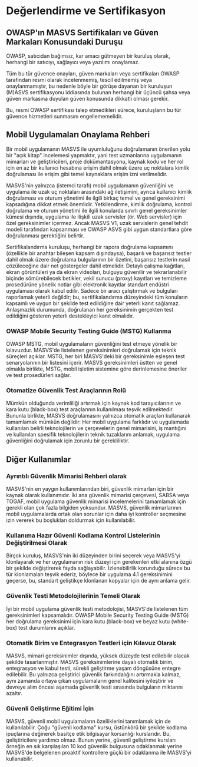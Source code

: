 # Değerlendirme ve Sertifikasyon

## OWASP'ın MASVS Sertifikaları ve Güven Markaları Konusundaki Duruşu

OWASP, satıcıdan bağımsız, kar amacı gütmeyen bir kuruluş olarak, herhangi bir satıcıyı, sağlayıcı veya yazılımı onaylamaz.

Tüm bu tür güvence onayları, güven markaları veya sertifikaları OWASP tarafından resmi olarak incelenmemiş, tescil edilmemiş veya onaylanmamıştır, bu nedenle böyle bir görüşe dayanan bir kuruluşun (M)ASVS sertifikasyonu iddiasında bulunan herhangi bir üçüncü şahsa veya güven markasına duyulan güven konusunda dikkatli olması gerekir.

Bu, resmi OWASP sertifikası talep etmedikleri sürece, kuruluşların bu tür güvence hizmetleri sunmasını engellememelidir.

## Mobil Uygulamaları Onaylama Rehberi

Bir mobil uygulamanın MASVS ile uyumluluğunu doğrulamanın önerilen yolu bir "açık kitap" incelemesi yapmaktır, yani test uzmanlarına uygulamanın mimarları ve geliştiricileri, proje dokümantasyonu, kaynak kodu ve her rol için en az bir kullanıcı hesabına erişim dahil olmak üzere uç noktalara kimlik doğrulaması ile erişim gibi temel kaynaklara erişim izni verilmelidir.

MASVS'nin yalnızca (istemci tarafı) mobil uygulamanın güvenliğini ve uygulama ile uzak uç noktaları arasındaki ağ iletişimini, ayrıca kullanıcı kimlik doğrulaması ve oturum yönetimi ile ilgili birkaç temel ve genel gereksinimi kapsadığına dikkat etmek önemlidir. Yetkilendirme, kimlik doğrulama, kontrol doğrulama ve oturum yönetimi ile ilgili konularda sınırlı genel gereksinimler kümesi dışında, uygulama ile ilişkili uzak servisler (ör. Web servisler) için özel gereksinimler içermez. Ancak MASVS V1, uzak servislerin genel tehdit modeli tarafından kapsanması ve OWASP ASVS gibi uygun standartlara göre doğrulanması gerektiğini belirtir.

Sertifikalandırma kuruluşu, herhangi bir rapora doğrulama kapsamını (özellikle bir anahtar bileşen kapsam dışındaysa), başarılı ve başarısız testler dahil olmak üzere doğrulama bulgularının bir özetini, başarısız testlerin nasıl çözüleceğine dair net göstergeler dahil etmelidir. Detaylı çalışma kağıtları, ekran görüntüleri ya da ekran videoları, bulguyu güvenilir ve tekrarlanabilir biçinde sömürebilecek betikler, vekil sunucu (proxy) kayıtları ve temizleme prosedürüne yönelik notlar gibi elektronik kayıtlar standart endüstri uygulaması olarak kabul edilir. Sadece bir aracı çalıştırmak ve bulguları raporlamak yeterli değildir; bu, sertifikalandırma düzeyindeki tüm konuların kapsamlı ve uygun bir şekilde test edildiğine dair yeterli kanıt sağlamaz. Anlaşmazlık durumunda, doğrulanan her gereksinimin gerçekten test edildiğini gösteren yeterli destekleyici kanıt olmalıdır.

<!-- \pagebreak -->

### OWASP Mobile Security Testing Guide (MSTG) Kullanma

OWASP MSTG, mobil uygulamaların güvenliğini test etmeye yönelik bir kılavuzdur. MASVS'de listelenen gereksinimleri doğrulamak için teknik süreçleri açıklar. MSTG, her biri MASVS'deki bir gereksinimle eşleşen test senaryolarının bir listesini içerir. MASVS gereksinimleri üstten ve genel olmakla birlikte, MSTG, mobil işletim sistemine göre derinlemesine öneriler ve test prosedürleri sağlar.

### Otomatize Güvenlik Test Araçlarının Rolü

Mümkün olduğunda verimliliği artırmak için kaynak kod tarayıcılarının ve kara kutu (black-box) test araçlarının kullanılması teşvik edilmektedir. Bununla birlikte, MASVS doğrulamasını yalnızca otomatik araçları kullanarak tamamlamak mümkün değildir: Her mobil uygulama farklıdır ve uygulamada kullanılan belirli teknolojilerin ve çerçevelerin genel mimarisini, iş mantığını ve kullanılan spesifik teknolojilerin teknik tuzaklarını anlamak, uygulama güvenliğini doğrulamak için zorunlu bir gerekliliktir.

## Diğer Kullanımlar

### Ayrıntılı Güvenlik Mimarisi Rehberi olarak

MASVS'nin en yaygın kullanımlarından biri, güvenlik mimarları için bir kaynak olarak kullanımıdır. İki ana güvenlik mimarisi çerçevesi, SABSA veya TOGAF, mobil uygulama güvenlik mimarisi incelemelerini tamamlamak için gerekli olan çok fazla bilgiden yoksundur. MASVS, güvenlik mimarlarının mobil uygulamalarda ortak olan sorunlar için daha iyi kontroller seçmesine izin vererek bu boşlukları doldurmak için kullanılabilir.

### Kullanıma Hazır Güvenli Kodlama Kontrol Listelerinin Değiştirilmesi Olarak

Birçok kuruluş, MASVS'nin iki düzeyinden birini seçerek veya MASVS'yi klonlayarak ve her uygulamanın risk düzeyi için gerekenleri etki alanına özgü bir şekilde değiştirerek fayda sağlayabilir. İzlenebilirlik korunduğu sürece bu tür klonlamaları teşvik ederiz, böylece bir uygulama 4.1 gereksinimini geçerse, bu, standart geliştikçe klonlanan kopyalar için de aynı anlama gelir.

### Güvenlik Testi Metodolojilerinin Temeli Olarak

İyi bir mobil uygulama güvenlik testi metodolojisi, MASVS'de listelenen tüm gereksinimleri kapsamalıdır. OWASP Mobile Security Testing Guide (MSTG) her doğrulama gereksinimi için kara kutu (black-box) ve beyaz kutu (white-box) test durumlarını açıklar.

### Otomatik Birim ve Entegrasyon Testleri için Kılavuz Olarak

MASVS, mimari gereksinimler dışında, yüksek düzeyde test edilebilir olacak şekilde tasarlanmıştır. MASVS gereksinimlerine dayalı otomatik birim, entegrasyon ve kabul testi, sürekli geliştirme yaşam döngüsüne entegre edilebilir. Bu yalnızca geliştirici güvenlik farkındalığını artırmakla kalmaz, aynı zamanda ortaya çıkan uygulamaların genel kalitesini iyileştirir ve devreye alım öncesi aşamada güvenlik testi sırasında bulguların miktarını azaltır.

### Güvenli Geliştirme Eğitimi İçin

MASVS, güvenli mobil uygulamaların özelliklerini tanımlamak için de kullanılabilir. Çoğu "güvenli kodlama" kursu, üstünkörü bir şekilde kodlama ipuçlarına değinerek basitçe etik bilgisayar korsanlığı kurslarıdır. Bu, geliştiricilere yardımcı olmaz. Bunun yerine, güvenli geliştirme kursları örneğin en sık karşılaşılan 10 kod güvenlik bulgusuna odaklanmak yerine MASVS'de belgelenen proaktif kontrollere güçlü bir odaklanma ile MASVS'yi kullanabilir.
